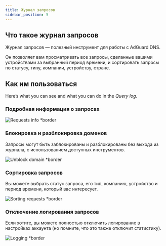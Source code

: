 ```yaml
---
title: Журнал запросов
sidebar_position: 5
---
```


## Что такое журнал запросов

Журнал запросов — полезный инструмент для работы с AdGuard DNS.

Он позволяет вам просматривать все запросы, сделанные вашими устройствами за выбранный период времени, и сортировать запросы по статусу, типу, компании, устройству, стране.

## Как им пользоваться

Here’s what you can see and what you can do in the _Query log_.

### Подробная информация о запросах

![Requests info \*border](https://cdn.adtidy.org/content/kb/dns/private/new_dns/statistics/detailed_info.png)

### Блокировка и разблокировка доменов

Запросы могут быть заблокированы и разблокированы без выхода из журнала, с использованием доступных инструментов.

![Unblock domain \*border](https://cdn.adtidy.org/content/kb/dns/private/new_dns/statistics/unblock_domain.png)

### Сортировка запросов

Вы можете выбрать статус запроса, его тип, компанию, устройство и период времени, который вас интересует.

![Sorting requests \*border](https://cdn.adtidy.org/content/kb/dns/private/new_dns/statistics/query_sorted.png)

### Отключение логирования запросов

Если хотите, вы можете полностью отключить логирование в настройках аккаунта (но помните, что это также отключит статистику).

![Logging \*border](https://cdn.adtidy.org/content/kb/dns/private/new_dns/statistics/logging.png)
